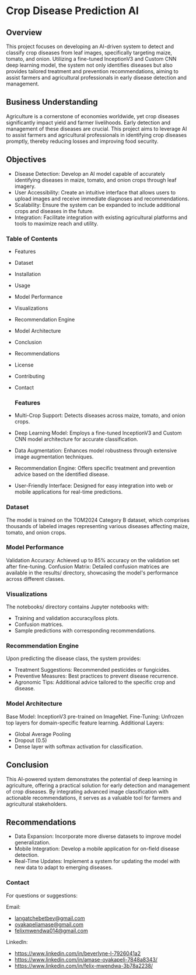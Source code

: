# Crop Disease Prediction AI
## Overview
This project focuses on developing an AI-driven system to detect and classify crop diseases from leaf images, specifically targeting maize, tomato, and onion. Utilizing a fine-tuned InceptionV3 and Custom CNN deep learning model, the system not only identifies diseases but also provides tailored treatment and prevention recommendations, aiming to assist farmers and agricultural professionals in early disease detection and management.

## Business Understanding
Agriculture is a cornerstone of economies worldwide, yet crop diseases significantly impact yield and farmer livelihoods. Early detection and management of these diseases are crucial. This project aims to leverage AI to assist farmers and agricultural professionals in identifying crop diseases promptly, thereby reducing losses and improving food security.

## Objectives
- Disease Detection: Develop an AI model capable of accurately identifying diseases in maize, tomato, and onion crops through leaf imagery.​
- User Accessibility: Create an intuitive interface that allows users to upload images and receive immediate diagnoses and recommendations.​
- Scalability: Ensure the system can be expanded to include additional crops and diseases in the future.​
- Integration: Facilitate integration with existing agricultural platforms and tools to maximize reach and utility.

 ### Table of Contents
- Features
- Dataset
- Installation
- Usage
- Model Performance
- Visualizations
- Recommendation Engine
- Model Architecture
- Conclusion
- Recommendations
- License
- Contributing
- Contact

  ### Features
- Multi-Crop Support: Detects diseases across maize, tomato, and onion crops.
- Deep Learning Model: Employs a fine-tuned InceptionV3 and Custom CNN model architecture for accurate classification.
- Data Augmentation: Enhances model robustness through extensive image augmentation techniques.
- Recommendation Engine: Offers specific treatment and prevention advice based on the identified disease.
- User-Friendly Interface: Designed for easy integration into web or mobile applications for real-time predictions.

### Dataset
The model is trained on the TOM2024 Category B dataset, which comprises thousands of labeled images representing various diseases affecting maize, tomato, and onion crops.

### Model Performance
Validation Accuracy: Achieved up to 85% accuracy on the validation set after fine-tuning.
Confusion Matrix: Detailed confusion matrices are available in the results/ directory, showcasing the model's performance across different classes.

### Visualizations
The notebooks/ directory contains Jupyter notebooks with:
- Training and validation accuracy/loss plots.
- Confusion matrices.
- Sample predictions with corresponding recommendations.

### Recommendation Engine
Upon predicting the disease class, the system provides:
- Treatment Suggestions: Recommended pesticides or fungicides.
- Preventive Measures: Best practices to prevent disease recurrence.
- Agronomic Tips: Additional advice tailored to the specific crop and disease.

### Model Architecture
Base Model: InceptionV3 pre-trained on ImageNet.
Fine-Tuning: Unfrozen top layers for domain-specific feature learning.
Additional Layers:
- Global Average Pooling
- Dropout (0.5)
- Dense layer with softmax activation for classification.

## Conclusion
This AI-powered system demonstrates the potential of deep learning in agriculture, offering a practical solution for early detection and management of crop diseases. By integrating advanced image classification with actionable recommendations, it serves as a valuable tool for farmers and agricultural stakeholders.

## Recommendations
- Data Expansion: Incorporate more diverse datasets to improve model generalization.
- Mobile Integration: Develop a mobile application for on-field disease detection.
- Real-Time Updates: Implement a system for updating the model with new data to adapt to emerging diseases.

###  Contact
For questions or suggestions:

Email:
- langatchebetbev@gmail.com
- oyakapeliamase@gmail.com
- felixmwendwa014@gmail.com
  
Linkedln:
- https://www.linkedin.com/in/beverlyne-l-7926041a2
- https://www.linkedin.com/in/amase-oyakapeli-7848a8343/
- https://www.linkedin.com/in/felix-mwendwa-3b78a2238/
